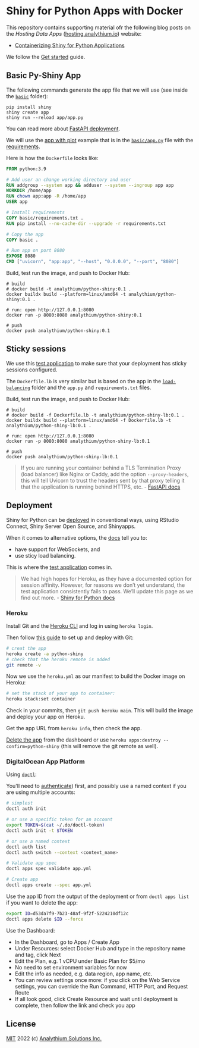 # Shiny for Python Apps with Docker

This repository contains supporting material ofr the following blog posts on the _Hosting Data Apps_ ([hosting.analythium.io](https://hosting.analythium.io/)) website:

- [Containerizing Shiny for Python Applications](https://hosting.analythium.io/)

We follow the [Get started](https://shiny.rstudio.com/py/docs/get-started.html) guide.

## Basic Py-Shiny App

The following commands generate the app file that we will use (see inside the [`basic`](basic) folder):

```shell
pip install shiny
shiny create app
shiny run --reload app/app.py
```

You can read more about [FastAPI deployment](https://fastapi.tiangolo.com/deployment/docker/).

We will use the [app with plot](https://shinylive.io/py/examples/#app-with-plot) example that is in the [`basic/app.py`](basic/app.py) file with the [requirements](basic/requirements.txt).

Here is how the `Dockerfile` looks like:

```Dockerfile
FROM python:3.9

# Add user an change working directory and user
RUN addgroup --system app && adduser --system --ingroup app app
WORKDIR /home/app
RUN chown app:app -R /home/app
USER app

# Install requirements
COPY basic/requirements.txt .
RUN pip install --no-cache-dir --upgrade -r requirements.txt

# Copy the app
COPY basic .

# Run app on port 8080
EXPOSE 8080
CMD ["uvicorn", "app:app", "--host", "0.0.0.0", "--port", "8080"]
```

Build, test run the image, and push to Docker Hub:

```shell
# build
# docker build -t analythium/python-shiny:0.1 .
docker buildx build --platform=linux/amd64 -t analythium/python-shiny:0.1 .

# run: open http://127.0.0.1:8080
docker run -p 8080:8080 analythium/python-shiny:0.1

# push
docker push analythium/python-shiny:0.1
```

## Sticky sessions

We use this [test application](https://github.com/rstudio/py-shiny/blob/7ba8f90a44ee25f41aa8c258eceeba6807e0017a/examples/load_balance/app.py) to make sure that your deployment has sticky sessions configured.

The `Dockerfile.lb` is very similar but is based on the app in the [`load-balancing`](load-balancing) folder and the `app.py` and `requirements.txt` files.

Build, test run the image, and push to Docker Hub:

```shell
# build
# docker build -f Dockerfile.lb -t analythium/python-shiny-lb:0.1 .
docker buildx build --platform=linux/amd64 -f Dockerfile.lb -t analythium/python-shiny-lb:0.1 .

# run: open http://127.0.0.1:8080
docker run -p 8080:8080 analythium/python-shiny-lb:0.1

# push
docker push analythium/python-shiny-lb:0.1
```

> If you are running your container behind a TLS Termination Proxy (load balancer) like Nginx or Caddy, add the option `--proxy-headers`, this will tell Uvicorn to trust the headers sent by that proxy telling it that the application is running behind HTTPS, etc. - [FastAPI docs](https://fastapi.tiangolo.com/deployment/docker/)

## Deployment

Shiny for Python can be [deployed](https://shiny.rstudio.com/py/docs/deploy.html) in conventional ways, using RStudio Connect, Shiny Server Open Source, and Shinyapps.

When it comes to alternative options, the [docs](https://shiny.rstudio.com/py/docs/deploy.html#other-hosting-options) tell you to:

- have support for WebSockets, and
- use sticy load balancing.

This is where the [test application](https://github.com/rstudio/py-shiny/blob/7ba8f90a44ee25f41aa8c258eceeba6807e0017a/examples/load_balance/app.py) comes in.

> We had high hopes for Heroku, as they have a documented option for session affinity. However, for reasons we don’t yet understand, the test application consistently fails to pass. We’ll update this page as we find out more. - [Shiny for Python docs](https://shiny.rstudio.com/py/docs/deploy.html#heroku)

### Heroku

Install Git and the [Heroku CLI](https://devcenter.heroku.com/articles/heroku-cli) and log in using `heroku login`.

Then follow [this guide](https://devcenter.heroku.com/articles/git) to set up and deploy with Git:

```bash
# creat the app
heroku create -a python-shiny
# check that the heroku remote is added
git remote -v
```

Now we use the `heroku.yml` as our manifest to build the Docker image on Heroku:

```bash
# set the stack of your app to container:
heroku stack:set container
```

Check in your commits, then `git push heroku main`. This will build the image and deploy your app on Heroku.

Get the app URL from `heroku info`, then check the app.

[Delete the app](https://help.heroku.com/LGKL6LTN/how-do-i-delete-destroy-a-heroku-application) from the dashboard or use `heroku apps:destroy --confirm=python-shiny` (this will remove the git remote as well).

### DigitalOcean App Platform

Using [`doctl`](https://docs.digitalocean.com/reference/doctl/):

You'll need to [authenticate](https://docs.digitalocean.com/reference/doctl/reference/auth/)) first, and possibly use a named context if you are using multiple accounts:

```bash
# simplest
doctl auth init

# or use a specific token for an account
export TOKEN=$(cat ~/.do/doctl-token)
doctl auth init -t $TOKEN

# or use a named context
doctl auth list
doctl auth switch --context <context_name>
```

```bash
# Validate app spec
doctl apps spec validate app.yml

# Create app
doctl apps create --spec app.yml
```

Use the app ID from the output of the deployment or from `doctl apps list` if you want to delete the app:

```bash
export ID=d53da7f9-7b23-48af-9f2f-5224210df12c
doctl apps delete $ID --force
```

Use the Dashboard:

- In the Dashboard, go to Apps / Create App
- Under Resources: select Docker Hub and type in the repository name and tag, click Next
- Edit the Plan, e.g. 1 vCPU under Basic Plan for $5/mo
- No need to set environment variables for now
- Edit the info as needed, e.g. data region, app name, etc.
- You can review settings once more: if you click on the Web Service settings, you can override the Run Command, HTTP Port, and Request Route
- If all look good, click Create Resource and wait until deployment is complete, then follow the link and check you app

## License

[MIT](LICENSE) 2022 (c) [Analythium Solutions Inc.](https://analythium.io)
